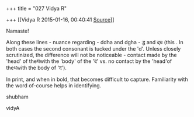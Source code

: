 +++
title = "027 Vidya R"

+++
[[Vidya R	2015-01-16, 00:40:41 [Source](https://groups.google.com/g/samskrita/c/zZKG2DkqXv4)]]



Namaste!

  

Along these lines - nuance regarding - ddha and dgha - द्ध and द्घ (this . In both cases the second consonant is tucked under the 'd'.
Unless closely scrutinized, the difference will not be noticeable - contact made by the 'head' of theघwith the 'body' of the 'द' vs. no contact by the 'head'of theधwith the body of 'द').

  

In print, and when in bold, that becomes difficult to capture.
Familiarity with the word of-course helps in identifying.

  

shubham

vidyA

  



